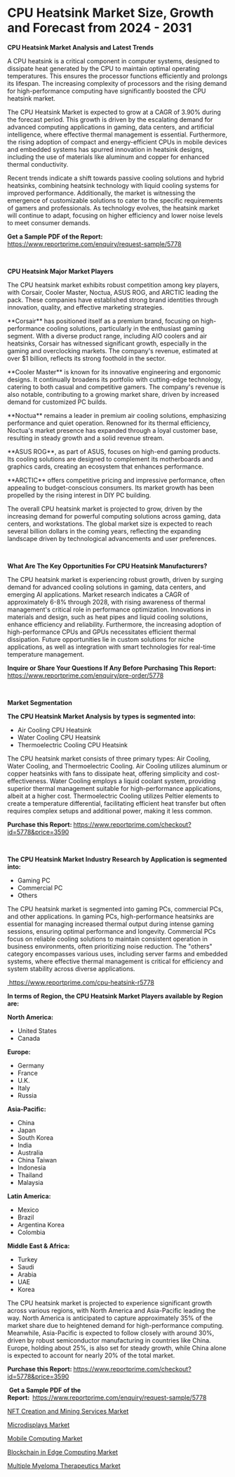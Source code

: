 <p><h1>CPU Heatsink Market Size, Growth and Forecast from 2024 - 2031</h1></p><p><strong>CPU Heatsink Market Analysis and Latest Trends</strong></p>
<p><p>A CPU heatsink is a critical component in computer systems, designed to dissipate heat generated by the CPU to maintain optimal operating temperatures. This ensures the processor functions efficiently and prolongs its lifespan. The increasing complexity of processors and the rising demand for high-performance computing have significantly boosted the CPU heatsink market.</p><p>The CPU Heatsink Market is expected to grow at a CAGR of 3.90% during the forecast period. This growth is driven by the escalating demand for advanced computing applications in gaming, data centers, and artificial intelligence, where effective thermal management is essential. Furthermore, the rising adoption of compact and energy-efficient CPUs in mobile devices and embedded systems has spurred innovation in heatsink designs, including the use of materials like aluminum and copper for enhanced thermal conductivity.</p><p>Recent trends indicate a shift towards passive cooling solutions and hybrid heatsinks, combining heatsink technology with liquid cooling systems for improved performance. Additionally, the market is witnessing the emergence of customizable solutions to cater to the specific requirements of gamers and professionals. As technology evolves, the heatsink market will continue to adapt, focusing on higher efficiency and lower noise levels to meet consumer demands.</p></p>
<p><strong>Get a Sample PDF of the Report:&nbsp;</strong> <a href="https://www.reportprime.com/enquiry/request-sample/5778?utm_campaign=1766&utm_medium=2&utm_source=Github&utm_content=ia&utm_term=27112024&utm_id=cpu-heatsink">https://www.reportprime.com/enquiry/request-sample/5778</a></p>
<p>&nbsp;</p>
<p><strong>CPU Heatsink Major Market Players</strong></p>
<p><p>The CPU heatsink market exhibits robust competition among key players, with Corsair, Cooler Master, Noctua, ASUS ROG, and ARCTIC leading the pack. These companies have established strong brand identities through innovation, quality, and effective marketing strategies.</p><p>**Corsair** has positioned itself as a premium brand, focusing on high-performance cooling solutions, particularly in the enthusiast gaming segment. With a diverse product range, including AIO coolers and air heatsinks, Corsair has witnessed significant growth, especially in the gaming and overclocking markets. The company's revenue, estimated at over $1 billion, reflects its strong foothold in the sector.</p><p>**Cooler Master** is known for its innovative engineering and ergonomic designs. It continually broadens its portfolio with cutting-edge technology, catering to both casual and competitive gamers. The company's revenue is also notable, contributing to a growing market share, driven by increased demand for customized PC builds.</p><p>**Noctua** remains a leader in premium air cooling solutions, emphasizing performance and quiet operation. Renowned for its thermal efficiency, Noctua's market presence has expanded through a loyal customer base, resulting in steady growth and a solid revenue stream.</p><p>**ASUS ROG**, as part of ASUS, focuses on high-end gaming products. Its cooling solutions are designed to complement its motherboards and graphics cards, creating an ecosystem that enhances performance. </p><p>**ARCTIC** offers competitive pricing and impressive performance, often appealing to budget-conscious consumers. Its market growth has been propelled by the rising interest in DIY PC building.</p><p>The overall CPU heatsink market is projected to grow, driven by the increasing demand for powerful computing solutions across gaming, data centers, and workstations. The global market size is expected to reach several billion dollars in the coming years, reflecting the expanding landscape driven by technological advancements and user preferences.</p></p>
<p>&nbsp;</p>
<p><strong>What Are The Key Opportunities For CPU Heatsink Manufacturers?</strong></p>
<p><p>The CPU heatsink market is experiencing robust growth, driven by surging demand for advanced cooling solutions in gaming, data centers, and emerging AI applications. Market research indicates a CAGR of approximately 6-8% through 2028, with rising awareness of thermal management's critical role in performance optimization. Innovations in materials and design, such as heat pipes and liquid cooling solutions, enhance efficiency and reliability. Furthermore, the increasing adoption of high-performance CPUs and GPUs necessitates efficient thermal dissipation. Future opportunities lie in custom solutions for niche applications, as well as integration with smart technologies for real-time temperature management.</p></p>
<p><strong>Inquire or Share Your Questions If Any Before Purchasing This Report:</strong> <a href="https://www.reportprime.com/enquiry/pre-order/5778?utm_campaign=1766&utm_medium=2&utm_source=Github&utm_content=ia&utm_term=27112024&utm_id=cpu-heatsink">https://www.reportprime.com/enquiry/pre-order/5778</a></p>
<p>&nbsp;</p>
<p><strong>Market Segmentation</strong></p>
<p><strong>The CPU Heatsink Market Analysis by types is segmented into:</strong></p>
<p><ul><li>Air Cooling CPU Heatsink</li><li>Water Cooling CPU Heatsink</li><li>Thermoelectric Cooling CPU Heatsink</li></ul></p>
<p><p>The CPU heatsink market consists of three primary types: Air Cooling, Water Cooling, and Thermoelectric Cooling. Air Cooling utilizes aluminum or copper heatsinks with fans to dissipate heat, offering simplicity and cost-effectiveness. Water Cooling employs a liquid coolant system, providing superior thermal management suitable for high-performance applications, albeit at a higher cost. Thermoelectric Cooling utilizes Peltier elements to create a temperature differential, facilitating efficient heat transfer but often requires complex setups and additional power, making it less common.</p></p>
<p><strong>Purchase this Report:&nbsp;</strong><a href="https://www.reportprime.com/checkout?id=5778&price=3590&utm_campaign=1766&utm_medium=2&utm_source=Github&utm_content=ia&utm_term=27112024&utm_id=cpu-heatsink">https://www.reportprime.com/checkout?id=5778&price=3590</a></p>
<p>&nbsp;</p>
<p><strong>The CPU Heatsink Market Industry Research by Application is segmented into:</strong></p>
<p><ul><li>Gaming PC</li><li>Commercial PC</li><li>Others</li></ul></p>
<p><p>The CPU heatsink market is segmented into gaming PCs, commercial PCs, and other applications. In gaming PCs, high-performance heatsinks are essential for managing increased thermal output during intense gaming sessions, ensuring optimal performance and longevity. Commercial PCs focus on reliable cooling solutions to maintain consistent operation in business environments, often prioritizing noise reduction. The "others" category encompasses various uses, including server farms and embedded systems, where effective thermal management is critical for efficiency and system stability across diverse applications.</p></p>
<p><a href="https://www.reportprime.com/cpu-heatsink-r5778?utm_campaign=1766&utm_medium=2&utm_source=Github&utm_content=ia&utm_term=27112024&utm_id=cpu-heatsink">&nbsp;https://www.reportprime.com/cpu-heatsink-r5778</a></p>
<p><strong>In terms of Region, the CPU Heatsink Market Players available by Region are:</strong></p>
<p>
    <p> <strong> North America: </strong>
        <ul>
            <li>United States</li>
            <li>Canada</li>
        </ul>
        </p> 
    <p> <strong> Europe: </strong>
        <ul>
            <li>Germany</li>
            <li>France</li>
            <li>U.K.</li>
            <li>Italy</li>
            <li>Russia</li>
        </ul>
        </p> 
    <p> <strong> Asia-Pacific: </strong>
        <ul>
            <li>China</li>
            <li>Japan</li>
            <li>South Korea</li>
            <li>India</li>
            <li>Australia</li>
            <li>China Taiwan</li>
            <li>Indonesia</li>
            <li>Thailand</li>
            <li>Malaysia</li>
        </ul>
        </p> 
    <p> <strong> Latin America: </strong>
        <ul>
            <li>Mexico</li>
            <li>Brazil</li>
            <li>Argentina Korea</li>
            <li>Colombia</li>
        </ul>
        </p> 
    <p> <strong> Middle East & Africa: </strong>
        <ul>
            <li>Turkey</li>
            <li>Saudi</li>
            <li>Arabia</li>
            <li>UAE</li>
            <li>Korea</li>
        </ul>
    </p>
    </p>
<p><p>The CPU heatsink market is projected to experience significant growth across various regions, with North America and Asia-Pacific leading the way. North America is anticipated to capture approximately 35% of the market share due to heightened demand for high-performance computing. Meanwhile, Asia-Pacific is expected to follow closely with around 30%, driven by robust semiconductor manufacturing in countries like China. Europe, holding about 25%, is also set for steady growth, while China alone is expected to account for nearly 20% of the total market.</p></p>
<p><strong>Purchase this Report: </strong><a href="https://www.reportprime.com/checkout?id=5778&price=3590&utm_campaign=1766&utm_medium=2&utm_source=Github&utm_content=ia&utm_term=27112024&utm_id=cpu-heatsink">https://www.reportprime.com/checkout?id=5778&price=3590</a></p>
<p>&nbsp;<strong>Get a Sample PDF of the Report:&nbsp;&nbsp;</strong><a href="https://www.reportprime.com/enquiry/request-sample/5778?utm_campaign=1766&utm_medium=2&utm_source=Github&utm_content=ia&utm_term=27112024&utm_id=cpu-heatsink">https://www.reportprime.com/enquiry/request-sample/5778</a></p>
<p><strong></strong></p>
<p><p><a href="https://issuu.com/reportprime-2/docs/nft-creation-and-mining-services-ma_a7551428499034?utm_campaign=1766&utm_medium=2&utm_source=Github&utm_content=ia&utm_term=27112024&utm_id=cpu-heatsink">NFT Creation and Mining Services Market</a></p><p><a href="https://www.linkedin.com/pulse/global-microdisplays-market-trends-applications-forecast-113-mkvae?utm_campaign=1766&utm_medium=2&utm_source=Github&utm_content=ia&utm_term=27112024&utm_id=cpu-heatsink">Microdisplays Market</a></p><p><a href="https://www.linkedin.com/pulse/mobile-computing-market-analysis-shows-detailed-trends-demand-supply-vsxlf?utm_campaign=1766&utm_medium=2&utm_source=Github&utm_content=ia&utm_term=27112024&utm_id=cpu-heatsink">Mobile Computing Market</a></p><p><a href="https://issuu.com/reportprime-2/docs/blockchain-in-edge-computing-market_14b98362442a1b?utm_campaign=1766&utm_medium=2&utm_source=Github&utm_content=ia&utm_term=27112024&utm_id=cpu-heatsink">Blockchain in Edge Computing Market</a></p><p><a href="https://www.linkedin.com/pulse/strong-growth-anticipated-global-multiple-myeloma-therapeutics-toflf?utm_campaign=1766&utm_medium=2&utm_source=Github&utm_content=ia&utm_term=27112024&utm_id=cpu-heatsink">Multiple Myeloma Therapeutics Market</a></p></p>